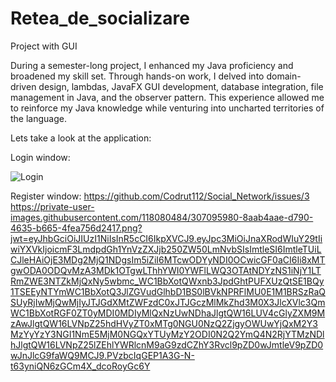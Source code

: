# Retea_de_socializare

Project with GUI

During a semester-long project, I enhanced my Java proficiency and broadened my skill set. Through hands-on work, I delved into domain-driven design, lambdas, JavaFX GUI development, database integration, file management in Java, and the observer pattern. This experience allowed me to reinforce my Java knowledge while venturing into uncharted territories of the language.

Lets take a look at the application:

Login window:


![Login](https://github.com/Codrut112/Social_Network/assets/118080484/4f893889-b87d-43a3-b01a-0705325b97f6)


Register window: 
https://github.com/Codrut112/Social_Network/issues/3
https://private-user-images.githubusercontent.com/118080484/307095980-8aab4aae-d790-4635-b665-4fea756d2417.png?jwt=eyJhbGciOiJIUzI1NiIsInR5cCI6IkpXVCJ9.eyJpc3MiOiJnaXRodWIuY29tIiwiYXVkIjoicmF3LmdpdGh1YnVzZXJjb250ZW50LmNvbSIsImtleSI6ImtleTUiLCJleHAiOjE3MDg2MjQ1NDgsIm5iZiI6MTcwODYyNDI0OCwicGF0aCI6Ii8xMTgwODA0ODQvMzA3MDk1OTgwLThhYWI0YWFlLWQ3OTAtNDYzNS1iNjY1LTRmZWE3NTZkMjQxNy5wbmc_WC1BbXotQWxnb3JpdGhtPUFXUzQtSE1BQy1TSEEyNTYmWC1BbXotQ3JlZGVudGlhbD1BS0lBVkNPRFlMU0E1M1BRSzRaQSUyRjIwMjQwMjIyJTJGdXMtZWFzdC0xJTJGczMlMkZhd3M0X3JlcXVlc3QmWC1BbXotRGF0ZT0yMDI0MDIyMlQxNzUwNDhaJlgtQW16LUV4cGlyZXM9MzAwJlgtQW16LVNpZ25hdHVyZT0xMTg0NGU0NzQ2ZjgyOWUwYjQxM2Y3MzYyYzY3NGI1NmE5MjM0NGQxYTUyMzY2ODI0N2Q2YmQ4N2RjYTMzNDlhJlgtQW16LVNpZ25lZEhlYWRlcnM9aG9zdCZhY3Rvcl9pZD0wJmtleV9pZD0wJnJlcG9faWQ9MCJ9.PVzbcIqGEP1A3G-N-t63yniQN6zGCm4X_dcoRoyGc6Y
